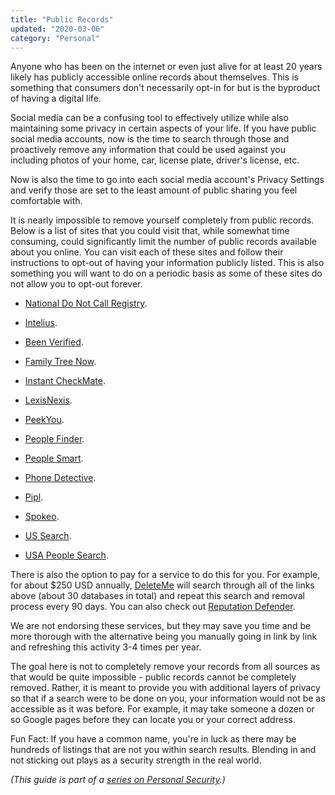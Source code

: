 ```yaml
---
title: "Public Records"
updated: "2020-03-06"
category: "Personal"
---
```


Anyone who has been on the internet or even just alive for at least 20 years likely has publicly accessible online records about themselves. This is something that consumers don't necessarily opt-in for but is the byproduct of having a digital life. 

Social media can be a confusing tool to effectively utilize while also maintaining some privacy in certain aspects of your life. If you have public social media accounts, now is the time to search through those and proactively remove any information that could be used against you including photos of your home, car, license plate, driver's license, etc. 

Now is also the time to go into each social media account's Privacy Settings and verify those are set to the least amount of public sharing you feel comfortable with. 

It is nearly impossible to remove yourself completely from public records. Below is a list of sites that you could visit that, while somewhat time consuming, could significantly limit the number of public records available about you online. You can visit each of these sites and follow their instructions to opt-out of having your information publicly listed. This is also something you will want to do on a periodic basis as some of these sites do not allow you to opt-out forever. 

-   [National Do Not Call Registry](https://www.donotcall.gov/).

-   [Intelius](https://www.intelius.com/optout).

-   [Been Verified](https://www.beenverified.com/f/optout/search).

-   [Family Tree Now](https://www.familytreenow.com/optout).

-   [Instant CheckMate](https://www.instantcheckmate.com/opt-out/).

-   [LexisNexis](https://www.lexisnexis.com/privacy/directmarketingopt-out.aspx).

-   [PeekYou](https://www.peekyou.com/about/contact/optout/).

-   [People Finder](https://www.peoplefinder.com/optout.php).

-   [People Smart](https://www.peoplesmart.com/optout-go).

-   [Phone Detective](https://www.phonedetective.com/PD.aspx?_act=OptOutPolicy).

-   [Pipl](https://pipl.com/help/remove/).

-   [Spokeo](https://www.spokeo.com/optout).

-   [US Search](http://www.ussearch.com/privacylock).

-   [USA People Search](http://www.usa-people-search.com/manage/).

There is also the option to pay for a service to do this for you. For example, for about $250 USD annually, [DeleteMe](https://abine.com/deleteme/) will search through all of the links above (about 30 databases in total) and repeat this search and removal process every 90 days. You can also check out [Reputation Defender](https://www.reputationdefender.com/). 

We are not endorsing these services, but they may save you time and be more thorough with the alternative being you manually going in link by link and refreshing this activity 3-4 times per year. 

The goal here is not to completely remove your records from all sources as that would be quite impossible - public records cannot be completely removed. Rather, it is meant to provide you with additional layers of privacy so that if a search were to be done on you, your information would not be as accessible as it was before. For example, it may take someone a dozen or so Google pages before they can locate you or your correct address. 

Fun Fact: If you have a common name, you're in luck as there may be hundreds of listings that are not you within search results. Blending in and not sticking out plays as a security strength in the real world.

*(This guide is part of a [series on Personal Security](/news/2020-03-06-personal-security-series).)*
